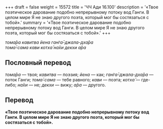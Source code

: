 +++
draft = false
weight = 15572
title = 'ЧЧ Ади 16.100'
description = '«Твое поэтическое дарование подобно непрерывному потоку вод Ганги. В целом мире Я не знаю другого поэта, который мог бы состязаться с тобой».'
summary = '«Твое поэтическое дарование подобно непрерывному потоку вод Ганги. В целом мире Я не знаю другого поэта, который мог бы состязаться с тобой».'
+++

_тома̄ра кавитва йена ган̇га̄-джала-дха̄ра  
тома̄-сама кави котха̄ на̄хи декхи а̄ра_

## Пословный перевод

_тома̄ра_ — твоя; _кавитва_ — поэзия; _йена_ — как; _ган̇га̄_\-_джала_\-_дха̄ра_ — поток Ганги; _тома̄_\-_сама_ — тебе равного; _кави_ — поэта; _котха̄_ — где-либо; _на̄хи_ — не; _декхи_ — вижу; _а̄ра_ — другого.

## Перевод

**«Твое поэтическое дарование подобно непрерывному потоку вод Ганги. В целом мире Я не знаю другого поэта, который мог бы состязаться с тобой».**
